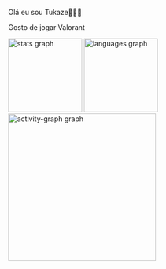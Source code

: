 Olá eu sou Tukaze🤯🤯🤯

Gosto de jogar Valorant
<div align="left">
  <img src="https://github-readme-stats.vercel.app/api?username=nicolastukaze&hide_title=false&hide_rank=false&show_icons=true&include_all_commits=true&count_private=true&disable_animations=false&theme=dark_light&locale=en&hide_border=false&order=1" height="150" alt="stats graph"  />
  <img src="https://github-readme-stats.vercel.app/api/top-langs?username=brunograna&locale=en&hide_title=false&layout=compact&card_width=320&langs_count=5&theme=gruvbox_light&hide_border=true&order=2" height="150" alt="languages graph"  />
  <img src="https://github-readme-activity-graph.vercel.app/graph?username=brunograna&radius=16&theme=gruvbox&area=true&order=5&hide_title=false&hide_border=true" height="300" alt="activity-graph graph"  />
</div>
